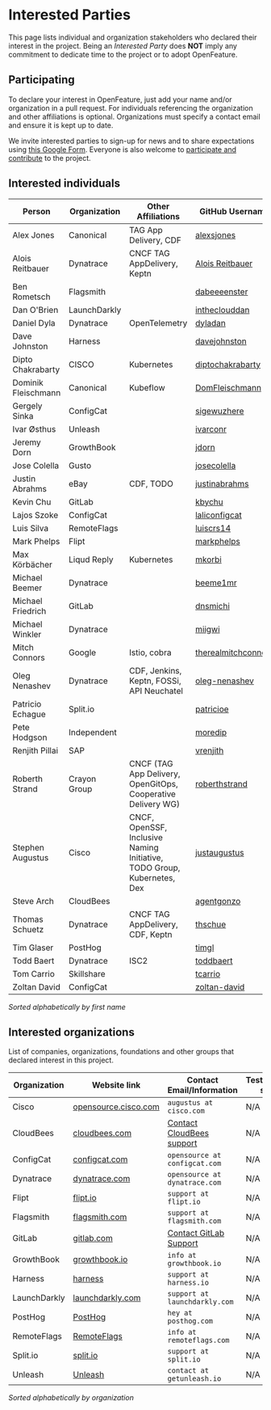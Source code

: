 # Interested Parties

This page lists individual and organization stakeholders who declared their interest in the project.
Being an _Interested Party_ does **NOT** imply any commitment to dedicate time to the project or to adopt OpenFeature.

## Participating

To declare your interest in OpenFeature, just add your name and/or organization
in a pull request. For individuals referencing the organization and other
affiliations is optional. Organizations must specify a contact email and ensure
it is kept up to date.

We invite interested parties to sign-up for news and to share expectations using [this Google Form](https://docs.google.com/forms/d/e/1FAIpQLSfRG8Ldun3HmcUsZCFMMORKyafjEUUKDYz5X-Zv8ZFCgbwlXA/viewform).
Everyone is also welcome to [participate and contribute](https://openfeature.dev/home/participate/) to the project.

## Interested individuals

| Person            | Organization | Other Affiliations                                                      | GitHub Username                                               | Gitlab Username                                   |
| ----------------- | ------------ | ----------------------------------------------------------------------- | ------------------------------------------------------------- | ------------------------------------------------- |
| Alex Jones        | Canonical    | TAG App Delivery, CDF                                                   | [alexsjones](https://github.com/AlexsJones)                   | N/A                                               |
| Alois Reitbauer   | Dynatrace    | CNCF TAG AppDelivery, Keptn                                             | [Alois Reitbauer](https://github.com/AloisReitbauer)          | N/A                                               |
| Ben Rometsch      | Flagsmith    |                                                                         | [dabeeeenster](https://github.com/dabeeeenster)               | [dabeeeenster](https://gitlab.com/dabeeeenster)   |
| Dan O'Brien       | LaunchDarkly |                                                                         | [intheclouddan](https://github.com/intheclouddan)             | N/A                                               |
| Daniel Dyla       | Dynatrace    | OpenTelemetry                                                           | [dyladan](https://github.com/dyladan)                         | N/A                                               |
| Dave Johnston     | Harness      |                                                                         | [davejohnston](https://github.com/davejohnston)               | N/A                                               |
| Dipto Chakrabarty | CISCO        | Kubernetes                                                              | [diptochakrabarty](https://github.com/DiptoChakrabarty)       | N/A                                               |
| Dominik Fleischmann | Canonical  | Kubeflow                                                                | [DomFleischmann](https://github.com/DomFleischmann)           | N/A                                               |
| Gergely Sinka     | ConfigCat    |                                                                         | [sigewuzhere](https://github.com/sigewuzhere)                 | N/A                                               |
| Ivar Østhus       | Unleash      |                                                                         | [ivarconr](https://github.com/ivarconr)                       |                                                   |
| Jeremy Dorn       | GrowthBook   |                                                                         | [jdorn](https://github.com/jdorn)                             | N/A                                               |
| Jose Colella      | Gusto        |                                                                         | [josecolella](https://github.com/josecolella)                 | N/A                                               |
| Justin Abrahms    | eBay         | CDF, TODO                                                               | [justinabrahms](https://github.com/justinabrahms)             | [justinabrahms](https://gitlab.com/justinabrahms) |
| Kevin Chu         | GitLab       |                                                                         | [kbychu](https://github.com/kbychu)                           | [kbychu](https://gitlab.com/kbychu)               |
| Lajos Szoke       | ConfigCat    |                                                                         | [laliconfigcat](https://github.com/laliconfigcat)             | N/A                                               |
| Luis Silva        | RemoteFlags  |                                                                         | [luiscrs14](https://github.com/luiscrs14)                     | N/A                                               |
| Mark Phelps       | Flipt        |                                                                         | [markphelps](https://github.com/markphelps)                   | N/A                                               |
| Max Körbächer     | Liqud Reply  | Kubernetes                                                              | [mkorbi](https://github.com/mkorbi)                           | N/A                                               |
| Michael Beemer    | Dynatrace    |                                                                         | [beeme1mr](https://github.com/beeme1mr)                       | [beeme1mr](https://gitlab.com/beeme1mr)           |
| Michael Friedrich | GitLab       |                                                                         | [dnsmichi](https://github.com/dnsmichi)                       | [dnsmichi](https://gitlab.com/dnsmichi)           |
| Michael Winkler   | Dynatrace    |                                                                         | [miigwi](https://github.com/miigwi)                           | N/A                                               |
| Mitch Connors     | Google       | Istio, cobra                                                            | [therealmitchconnors](https://github.com/therealmitchconnors) | N/A                                               |
| Oleg Nenashev     | Dynatrace    | CDF, Jenkins, Keptn, FOSSi, API Neuchatel                               | [oleg-nenashev](https://github.com/oleg-nenashev)             | [oleg-nenashev](https://gitlab.com/oleg-nenashev) |
| Patricio Echague  | Split.io     |                                                                         | [patricioe](https://github.com/patricioe)                     | N/A                                               |
| Pete Hodgson      | Independent  |                                                                         | [moredip](https://github.com/moredip)                         | N/A                                               |
| Renjith Pillai    | SAP          |                                                                         | [vrenjith](https://github.com/vrenjith)                       | N/A                                               |
| Roberth Strand    | Crayon Group | CNCF (TAG App Delivery, OpenGitOps, Cooperative Delivery WG)            | [roberthstrand](https://github.com/roberthstrand)             | N/A                                               |
| Stephen Augustus  | Cisco        | CNCF, OpenSSF, Inclusive Naming Initiative, TODO Group, Kubernetes, Dex | [justaugustus](https://github.com/justaugustus)               | [justaugustus](https://gitlab.com/justaugustus)   |
| Steve Arch        | CloudBees    |                                                                         | [agentgonzo](https://github.com/agentgonzo)                   | N/A                                               |
| Thomas Schuetz    | Dynatrace    | CNCF TAG AppDelivery, CDF, Keptn                                        | [thschue](https://github.com/thschue)                         | N/A                                               |
| Tim Glaser        | PostHog   |                                                                         | [timgl](https://github.com/timgl)                         | N/A           |
| Todd Baert        | Dynatrace    | ISC2                                                                    | [toddbaert](https://github.com/toddbaert)                     | N/A                                               |
| Tom Carrio        | Skillshare   |                                                                         | [tcarrio](https://github.com/tcarrio)                         | [tcarrio](https://gitlab.com/tcarrio)             |
| Zoltan David      | ConfigCat    |                                                                         | [zoltan-david](https://github.com/zoltan-david)               | N/A                                               |

_Sorted alphabetically by first name_

## Interested organizations

List of companies, organizations, foundations and other groups that declared interest in this project.

| Organization | Website link                                                           | Contact Email/Information                                                                     | Testimonial/case study link |
| ------------ | ---------------------------------------------------------------------- | --------------------------------------------------------------------------------------------- | --------------------------- |
| Cisco        | [opensource.cisco.com](https://opensource.cisco.com/)                  | `augustus at cisco.com`                                                                       | N/A                         |
| CloudBees    | [cloudbees.com](https://www.cloudbees.com/products/feature-management) | [Contact CloudBees support](https://www.cloudbees.com/products/feature-management/contact-us) | N/A                         |
| ConfigCat    | [configcat.com](https://configcat.com/)                                | `opensource at configcat.com`                                                                 | N/A                         |
| Dynatrace    | [dynatrace.com](https://www.dynatrace.com/)                            | `opensource at dynatrace.com`                                                                 | N/A                         |
| Flipt        | [flipt.io](https://flipt.io/)                                          | `support at flipt.io`                                                                         | N/A                         |
| Flagsmith    | [flagsmith.com](https://flagsmith.com/)                                | `support at flagsmith.com`                                                                    | N/A                         |
| GitLab       | [gitlab.com](https://gitlab.com/)                                      | [Contact GitLab Support](https://about.gitlab.com/support/#contact-support)                   | N/A                         |
| GrowthBook   | [growthbook.io](https://www.growthbook.io)                             | `info at growthbook.io`                                                                       | N/A                         |
| Harness      | [harness](https://harness.io/)                                         | `support at harness.io`                                                                       | N/A                         |
| LaunchDarkly | [launchdarkly.com](https://launchdarkly.com)                           | `support at launchdarkly.com`                                                                 | N/A                         |
| PostHog      | [PostHog](https://www.posthog.com/)                                  | `hey at posthog.com`                                                                    | N/A                         |
| RemoteFlags  | [RemoteFlags](https://remoteflags.com/)                                | `info at remoteflags.com`                                                                     | N/A                         |
| Split.io     | [split.io](https://split.io/)                                          | `support at split.io`                                                                         | N/A                         |
| Unleash      | [Unleash](https://www.getunleash.io/)                                  | `contact at getunleash.io`                                                                    | N/A                         |


_Sorted alphabetically by organization_
